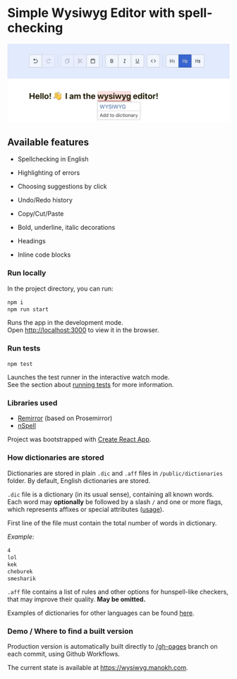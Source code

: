 # Simple Wysiwyg Editor with spell-checking

![](images/splash.jpg "Preview")
## Available features
- Spellchecking in English
- Highlighting of errors
- Choosing suggestions by click


- Undo/Redo history
- Copy/Cut/Paste
- Bold, underline, italic decorations
- Headings
- Inline code blocks



### Run locally

In the project directory, you can run:

```
npm i
npm run start
```

Runs the app in the development mode.\
Open [http://localhost:3000](http://localhost:3000) to view it in the browser.

### Run tests

`npm test`

Launches the test runner in the interactive watch mode.\
See the section about [running tests](https://facebook.github.io/create-react-app/docs/running-tests) for more information.


### Libraries used

- [Remirror](https://github.com/remirror/remirror) (based on Prosemirror)
- [nSpell](https://github.com/wooorm/nspell)

Project was bootstrapped with [Create React App](https://github.com/facebook/create-react-app).

### How dictionaries are stored

Dictionaries are stored in plain `.dic` and `.aff` files in `/public/dictionaries` folder. By default, English dictionaries are stored.

`.dic` file is a dictionary (in its usual sense), containing all known words. Each word may **optionally** be followed by a slash `/` and one or more flags, which represents affixes or special attributes ([usage](http://pwet.fr/man/linux/fichiers_speciaux/hunspell/#:~:text=Hunspell(1)%20requires%20two%20files,of%20words%2C%20one%20per%20line.)).

First line of the file must contain the total number of words in dictionary.

_Example:_
```text
4
lol
kek
cheburek
smesharik
```
`.aff` file contains a list of rules and other options for hunspell-like checkers, that may improve their quality. **May be omitted.**

Examples of dictionaries for other languages can be found [here](https://github.com/wooorm/dictionaries/).

### Demo / Where to find a built version

Production version is automatically built directly to [/gh-pages](https://github.com/amanokh/JB-Wysiwyg/tree/gh-pages) branch on each commit, using Github Workflows.

The current state is available at https://wysiwyg.manokh.com.